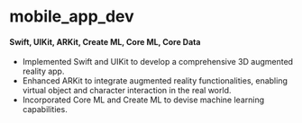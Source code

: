 # mobile_app_dev
#### Swift, UIKit, ARKit, Create ML, Core ML, Core Data

- Implemented Swift and UIKit to develop a comprehensive 3D augmented reality app.
- Enhanced ARKit to integrate augmented reality functionalities, enabling virtual object and character interaction in the real world.
- Incorporated Core ML and Create ML to devise machine learning capabilities.
